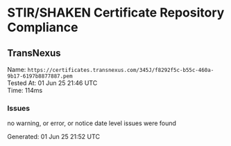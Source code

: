 # STIR/SHAKEN Certificate Repository Compliance

## TransNexus

Name: `https://certificates.transnexus.com/345J/f8292f5c-b55c-460a-9b17-6197b8877887.pem`\
Tested At: 01 Jun 25 21:46 UTC\
Time: 114ms

### Issues

no warning, or error, or notice date level issues were found

Generated: 01 Jun 25 21:52 UTC